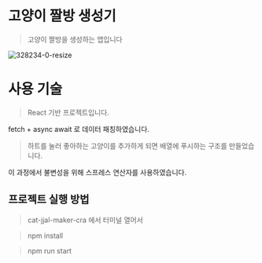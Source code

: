 # 고양이 짤방 생성기

> 고양이 짤방을 생성하는 앱입니다

![328234-0-resize](https://user-images.githubusercontent.com/3839771/149098995-0b89419a-58fb-494a-ade3-27aae5342553.gif)

# 사용 기술

> React 기반 프로젝트입니다.

fetch + async await 로 데이터 패칭하였습니다.

> 하트를 눌러 좋아하는 고양이를 추가하게 되면 배열에 푸시하는 구조를 만들었습니다.

이 과정에서 불변성을 위해 스프레스 연산자를 사용하였습니다.

## 프로젝트 실행 방법

> cat-jjal-maker-cra 에서 터미널 열어서

> npm install

> npm run start
